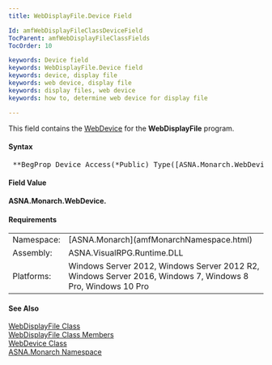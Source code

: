 ```yaml
---
title: WebDisplayFile.Device Field

Id: amfWebDisplayFileClassDeviceField
TocParent: amfWebDisplayFileClassFields
TocOrder: 10

keywords: Device field
keywords: WebDisplayFile.Device field
keywords: device, display file
keywords: web device, display file
keywords: display files, web device
keywords: how to, determine web device for display file

---
```


This field contains the [WebDevice](amfWebDeviceClass.html) for the **WebDisplayFile** program.

#### Syntax
<pre class="prettyprint"> **BegProp Device Access(*Public) Type([ASNA.Monarch.WebDevice](amfWebDeviceClass.html))** </pre>

#### Field Value
**ASNA.Monarch.WebDevice.** 
<!-- -->

#### Requirements
<table class="dttable" cellspacing="0" cellpadding="4" width="60%">
           <colgroup>
            <col width="15%" style="font-weight:bold" />
            <col width="85%" />
          </colgroup>
          <tr>
            <td>Namespace:</td>
            <td>[ASNA.Monarch](amfMonarchNamespace.html)</td>
          </tr>
          <tr>
            <td>Assembly:</td>
            <td>ASNA.VisualRPG.Runtime.DLL</td>
          </tr>
         <tr>
            <td>Platforms:</td>
            <td> Windows Server 2012, Windows Server 2012 R2, Windows Server 2016,  Windows 7, Windows 8 Pro, Windows 10 Pro</td>
         </tr>
</table>

<!-- end -->

#### See Also
[ WebDisplayFile Class](amfWebDisplayFileClass.html) <br /> [ WebDisplayFile Class Members](amfWebDisplayFileClassMembers.html) <br /> [WebDevice Class](amfWebDeviceClass.html) <br /> [ASNA.Monarch Namespace](amfMonarchNamespace.html)
